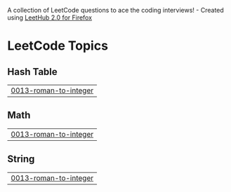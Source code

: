 A collection of LeetCode questions to ace the coding interviews! - Created using [LeetHub 2.0 for Firefox](https://github.com/maitreya2954/LeetHub-2.0-Firefox)
<!---LeetCode Topics Start-->
# LeetCode Topics
## Hash Table
|  |
| ------- |
| [0013-roman-to-integer](https://github.com/suhbae52/LeetCode/tree/master/0013-roman-to-integer) |
## Math
|  |
| ------- |
| [0013-roman-to-integer](https://github.com/suhbae52/LeetCode/tree/master/0013-roman-to-integer) |
## String
|  |
| ------- |
| [0013-roman-to-integer](https://github.com/suhbae52/LeetCode/tree/master/0013-roman-to-integer) |
<!---LeetCode Topics End-->